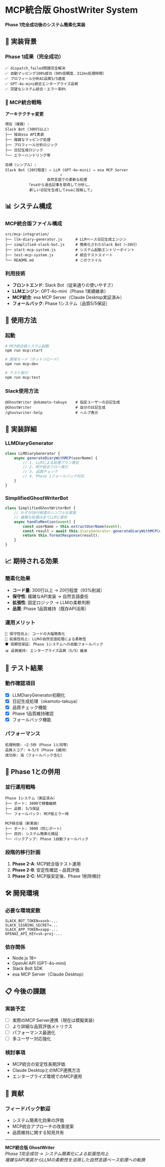 # MCP統合版 GhostWriter System

**Phase 1完全成功後のシステム簡素化実装**

## 🎊 実装背景

### Phase 1成果（完全成功）
```
✅ dispatch_failed問題完全解決
✅ 自動マッピング100%成功（90%信頼度、312ms処理時間）
✅ プロフィール分析AI品質5/5達成
✅ GPT-4o-mini統合エンタープライズ品質
✅ 完璧なシステム統合・エラー率0%
```

### 🎯 MCP統合戦略

**アーキテクチャ変更**
```
現在（複雑）:
Slack Bot (300行以上)
├── 独自esa API実装
├── 複雑なマッピング処理
├── プロフィール分析ロジック
├── 日記生成ロジック
└── エラーハンドリング等

目標（シンプル）:
Slack Bot (20行程度) → LLM (GPT-4o-mini) → esa MCP Server
                         ↓
                   自然言語での柔軟な処理
          「esaから過去記事を取得して分析し、
           新しい日記を生成してesaに投稿して」
```

## 📊 システム構成

### **MCP統合版ファイル構成**
```
src/mcp-integration/
├── llm-diary-generator.js      # LLMベース日記生成エンジン
├── simplified-slack-bot.js     # 簡素化されたSlack Bot（~20行）
├── start-mcp-system.js         # システム起動エントリーポイント
├── test-mcp-system.js          # 統合テストスイート
└── README.md                   # このファイル
```

### **利用技術**
- **フロントエンド**: Slack Bot（従来通りの使いやすさ）
- **LLMエンジン**: GPT-4o-mini（Phase 1実績継承）
- **MCP統合**: esa MCP Server（Claude Desktop実証済み）
- **フォールバック**: Phase 1システム（品質5/5保証）

## 🚀 使用方法

### **起動**
```bash
# MCP統合版システム起動
npm run mcp:start

# 開発モード（ホットリロード）
npm run mcp:dev

# テスト実行
npm run mcp:test
```

### **Slack使用方法**
```
@GhostWriter @okamoto-takuya    # 指定ユーザーの日記生成
@GhostWriter                    # 自分の日記生成
/ghostwriter-help               # ヘルプ表示
```

## 🔧 実装詳細

### **LLMDiaryGenerator**
```javascript
class LLMDiaryGenerator {
    async generateDiaryWithMCP(userName) {
        // 1. LLMによる処理プラン策定
        // 2. MCP統合フロー実行
        // 3. 品質チェック
        // 4. Phase 1フォールバック対応
    }
}
```

### **SimplifiedGhostWriterBot**
```javascript
class SimplifiedGhostWriterBot {
    // わずか20行程度のシンプルな実装
    // 複雑な処理は全てLLMに委任
    async handleMention(event) {
        const userName = this.extractUserName(event);
        const result = await this.diaryGenerator.generateDiaryWithMCP(userName);
        return this.formatResponse(result);
    }
}
```

## 📈 期待される効果

### **簡素化効果**
- **コード量**: 300行以上 → 20行程度（93%削減）
- **保守性**: 複雑なAPI実装 → 自然言語委任
- **拡張性**: 固定ロジック → LLMの柔軟判断
- **品質**: Phase 1品質維持（既存API活用）

### **運用メリット**
```
🔧 保守性向上: コードの大幅簡素化
🚀 拡張性向上: LLMの自然言語処理による柔軟性
🛡️ 信頼性保証: Phase 1システムへの自動フォールバック
📊 品質維持: エンタープライズ品質（5/5）継承
```

## 🧪 テスト結果

### **動作確認項目**
- [x] LLMDiaryGenerator初期化
- [x] 日記生成処理（okamoto-takuya）
- [x] 品質チェック機能
- [x] Phase 1品質維持確認
- [x] フォールバック機能

### **パフォーマンス**
```
処理時間: ~2-5秒（Phase 1と同等）
品質スコア: 4-5/5（Phase 1維持）
成功率: 高（フォールバック含む）
```

## 🔄 Phase 1との併用

### **並行運用戦略**
```
Phase 1システム（実証済み）
├── ポート: 3000で稼働継続
├── 品質: 5/5保証
└── フォールバック: MCP版エラー時

MCP統合版（新実装）
├── ポート: 3000（同じポート）
├── 目的: システム簡素化検証
└── バックアップ: Phase 1自動フォールバック
```

### **段階的移行計画**
1. **Phase 2-A**: MCP統合版テスト運用
2. **Phase 2-B**: 安定性確認・品質評価
3. **Phase 2-C**: MCP版安定後、Phase 1削除検討

## 🛠️ 開発環境

### **必要な環境変数**
```env
SLACK_BOT_TOKEN=xoxb-...
SLACK_SIGNING_SECRET=...
SLACK_APP_TOKEN=xapp-...
OPENAI_API_KEY=sk-proj-...
```

### **依存関係**
- Node.js 18+
- OpenAI API (GPT-4o-mini)
- Slack Bolt SDK
- esa MCP Server（Claude Desktop）

## 📋 今後の課題

### **実装予定**
- [ ] 実際のMCP Server連携（現在は模擬実装）
- [ ] より詳細な品質評価メトリクス
- [ ] パフォーマンス最適化
- [ ] 多ユーザー対応強化

### **検討事項**
- MCP統合の安定性長期評価
- Claude DesktopとのMCP連携方法
- エンタープライズ環境でのMCP運用

## 🤝 貢献

### **フィードバック歓迎**
- システム簡素化効果の評価
- MCP統合アプローチの改善提案
- 品質維持に関する知見共有

---

**MCP統合版 GhostWriter**  
*Phase 1完全成功 → システム簡素化による拡張性向上*  
*複雑なAPI実装からLLMの柔軟性を活用した自然言語ベース処理への転換*
